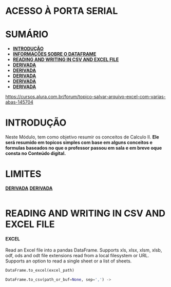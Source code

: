 # ACESSO À PORTA SERIAL

# SUMÁRIO
- **[INTRODUÇÃO](#introdução)**
- **[INFORMAÇÕES SOBRE O DATAFRAME](#informa)**
- **[READING AND WRITING IN CSV AND EXCEL FILE](#reading-and-writing-in-csv-and-excel-file)**
- **[DERIVADA](#derivada)**
- **[DERIVADA](#derivada)**
- **[DERIVADA](#derivada)**
- **[DERIVADA](#derivada)**
- **[DERIVADA](#derivada)**
 
 https://cursos.alura.com.br/forum/topico-salvar-arquivo-excel-com-varias-abas-145704


# INTRODUÇÃO
Neste Módulo, tem como objetivo resumir os conceitos de Calculo II.
**Ele será resumido em topicos simples com base em alguns conceitos e formulas baseados no que o professor passou em sala e em breve oque consta no Conteúdo digital.**

# LIMITES
**[DERIVADA](#derivada)**
**[DERIVADA](#derivada)**

```python

```
# READING AND WRITING IN CSV AND EXCEL FILE
#### EXCEL
Read an Excel file into a pandas DataFrame.
Supports xls, xlsx, xlsm, xlsb, odf, ods and odt file extensions read from a local filesystem or URL. Supports an option to read a single sheet or a list of sheets.
```python
DataFrame.to_excel(excel_path)
```
```python
DataFrame.to_csv(path_or_buf=None, sep=',') -> 
```

